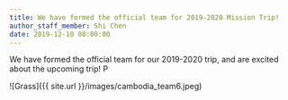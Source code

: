 ```yaml
---
title: We have formed the official team for 2019-2020 Mission Trip!
author_staff_member: Shi Chen
date: 2019-12-10 00:00:00
---
```



We have formed the official team for our 2019-2020 trip, and are excited about the upcoming trip! P

![Grass]({{ site.url }}/images/cambodia_team6.jpeg)
<!-- [Download Application Form](/Cambodia_Application_Form_2019.pdf) -->

<!-- ![Grass]({{ site.url }}/images/cambodia_postcard-001.jpg) -->